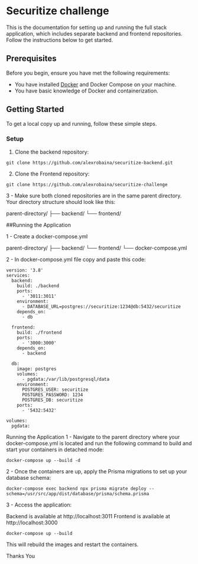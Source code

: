 # Securitize challenge

This is the documentation for setting up and running the full stack application, which includes separate backend and frontend repositories. Follow the instructions below to get started.

## Prerequisites

Before you begin, ensure you have met the following requirements:

- You have installed [Docker](https://docs.docker.com/get-docker/) and Docker Compose on your machine.
- You have basic knowledge of Docker and containerization.

## Getting Started

To get a local copy up and running, follow these simple steps.

### Setup

1. Clone the backend repository:

```
git clone https://github.com/alexrobaina/securitize-backend.git
```

2. Clone the Frontend repository:

```
git clone https://github.com/alexrobaina/securitize-challenge
```

3 - Make sure both cloned repositories are in the same parent directory. Your directory structure should look like this:

parent-directory/
├── backend/
└── frontend/

##Running the Application

1 - Create a docker-compose.yml

parent-directory/
├── backend/
└── frontend/
└── docker-compose.yml

2 - In docker-compose.yml file copy and paste this code:

```
version: '3.8'
services:
  backend:
    build: ./backend
    ports:
      - '3011:3011'
    environment:
      - DATABASE_URL=postgres://securitize:1234@db:5432/securitize
    depends_on:
      - db

  frontend:
    build: ./frontend
    ports:
      - '3000:3000'
    depends_on:
      - backend

  db:
    image: postgres
    volumes:
      - pgdata:/var/lib/postgresql/data
    environment:
      POSTGRES_USER: securitize
      POSTGRES_PASSWORD: 1234
      POSTGRES_DB: securitize
    ports:
      - '5432:5432'

volumes:
  pgdata:
```

Running the Application
1 - Navigate to the parent directory where your docker-compose.yml is located and run the following command to build and start your containers in detached mode:

```
docker-compose up --build -d
```

2 - Once the containers are up, apply the Prisma migrations to set up your database schema:

```
docker-compose exec backend npx prisma migrate deploy --schema=/usr/src/app/dist/database/prisma/schema.prisma
```

3 - Access the application:

Backend is available at http://localhost:3011
Frontend is available at http://localhost:3000

```
docker-compose up --build
```

This will rebuild the images and restart the containers.

Thanks You
